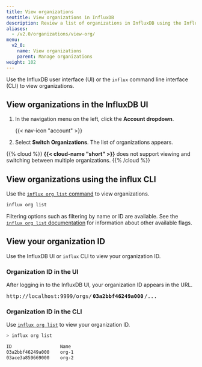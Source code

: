 ```yaml
---
title: View organizations
seotitle: View organizations in InfluxDB
description: Review a list of organizations in InfluxDB using the InfluxDB UI or the influx CLI.
aliases:
  - /v2.0/organizations/view-org/
menu:
  v2_0:
    name: View organizations
    parent: Manage organizations
weight: 102
---
```


Use the InfluxDB user interface (UI) or the `influx` command line interface (CLI)
to view organizations.

## View organizations in the InfluxDB UI

1. In the navigation menu on the left, click the **Account dropdown**.

    {{< nav-icon "account" >}}

2. Select **Switch Organizations**. The list of organizations appears.

{{% cloud %}}
**{{< cloud-name "short" >}}** does not support viewing and switching between multiple organizations.
{{% /cloud %}}

## View organizations using the influx CLI

Use the [`influx org list` command](/v2.0/reference/cli/influx/org/list)
to view organizations.

```sh
influx org list
```

Filtering options such as filtering by name or ID are available.
See the [`influx org list` documentation](/v2.0/reference/cli/influx/org/list)
for information about other available flags.

## View your organization ID
Use the InfluxDB UI or `influx` CLI to view your organization ID.

### Organization ID in the UI
After logging in to the InfluxDB UI, your organization ID appears in the URL.


<pre class="highlight">
http://localhost:9999/orgs/<span class="bp" style="font-weight:bold;margin:0 .15rem">03a2bbf46249a000</span>/...
</pre>


### Organization ID in the CLI
Use [`influx org list`](#view-organizations-using-the-influx-cli) to view your organization ID.

```sh
> influx org list

ID                  Name
03a2bbf46249a000    org-1
03ace3a859669000    org-2
```

